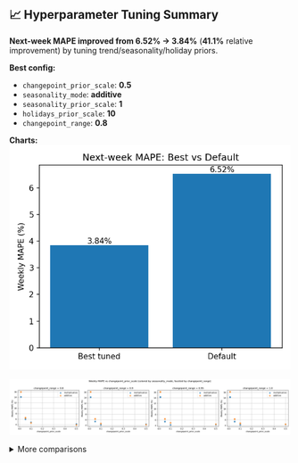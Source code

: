 ## 📈 Hyperparameter Tuning Summary

**Next-week MAPE improved from 6.52% → 3.84%** (**41.1%** relative improvement) by tuning trend/seasonality/holiday priors.

**Best config:**
- `changepoint_prior_scale`: **0.5**
- `seasonality_mode`: **additive**
- `seasonality_prior_scale`: **1**
- `holidays_prior_scale`: **10**
- `changepoint_range`: **0.8**

**Charts:**
![Best vs Default](reports/default_vs_best.png)

![MAPE vs CPS by mode (faceted by changepoint_range)](reports/mape_vs_cps_by_mode_facet_crange.png)

<details><summary>More comparisons</summary>

![Box by cps](reports/box_by_cps.png)
![Box by mode](reports/box_by_mode.png)
![Box by seasonality_prior_scale](reports/box_by_sps.png)
![Box by holidays_prior_scale](reports/box_by_hps.png)
![Box by changepoint_range](reports/box_by_crange.png)
![Heatmap SPS×HPS @ best cps & crange](reports/heatmap_sps_hps_at_best_cps_crange.png)

</details>